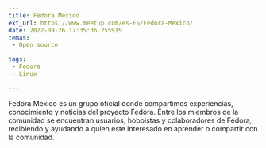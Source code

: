 ```yaml
---
title: Fedora México
ext_url: https://www.meetup.com/es-ES/Fedora-Mexico/
date: 2022-09-26 17:35:36.255919
temas:
 - Open source

tags:
 - Fedora
 - Linux

---
```


Fedora Mexico es un grupo oficial donde compartimos experiencias, conocimiento y noticias del proyecto Fedora. Entre los miembros de la comunidad se encuentran usuarios, hobbistas y colaboradores de Fedora, recibiendo y ayudando a quien este interesado en aprender o compartir con la comunidad.

    